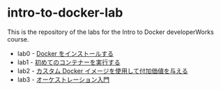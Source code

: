 # intro-to-docker-lab

This is the repository of the labs for the Intro to Docker developerWorks course.

- lab0 - [Docker をインストールする](lab0-ja.md)
- lab1 - [初めてのコンテナーを実行する](lab1-ja.md)
- lab2 - [カスタム Docker イメージを使用して付加価値を与える](lab2-ja.md)
- lab3 - [オーケストレーション入門](lab3-ja.md)
